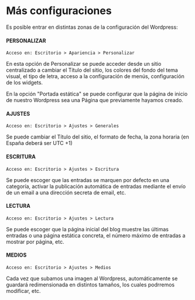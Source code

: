 # Más configuraciones

Es posible entrar en distintas zonas de la configuración del Wordpress:

#### PERSONALIZAR

```
Acceso en: Escritorio > Apariencia > Personalizar
```

En esta opción de Personalizar se puede acceder desde un sitio centralizado a cambiar el Título del sitio, los colores del fondo del tema visual, el tipo de letra, acceso a la configuración de menús, configuración de los widgets.

En la opción "Portada estática" se puede configurar que la página de inicio de nuestro Wordpress sea una Página que previamente hayamos creado.

#### AJUSTES

```
Acceso en: Escritorio > Ajustes > Generales
```

Se puede cambiar el Título del sitio, el formato de fecha, la zona horaria \(en España deberá ser UTC +1\)

#### ESCRITURA

```
Acceso en: Escritorio > Ajustes > Escritura
```

Se puede escoger que las entradas se marquen por defecto en una categoría, activar la publicación automática de entradas mediante el envío de un email a una dirección secreta de email, etc.

#### LECTURA

```
Acceso en: Escritorio > Ajustes > Lectura
```

Se puede escoger que la página inicial del blog muestre las últimas entradas o una página estática concreta, el número máximo de entradas a mostrar por página, etc.

#### MEDIOS

```
Acceso en: Escritorio > Ajustes > Medios
```

Cada vez que subamos una imagen al Wordpress, automáticamente se guardará redimensionada en distintos tamaños, los cuales podrremos modificar, etc.

